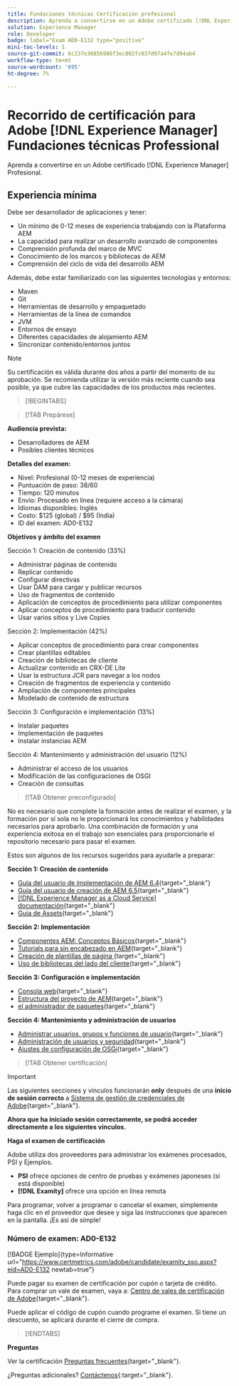 ```yaml
---
title: Fundaciones técnicas Certificación profesional
description: Aprenda a convertirse en un Adobe certificado [!DNL Experience Manager] Profesional.
solution: Experience Manager
role: Developer
badge: label="Exam AD0-E132 type="positive"
mini-toc-levels: 1
source-git-commit: 6c337e36856986f3ec802fc037d97a4fe7d94ab4
workflow-type: tm+mt
source-wordcount: '695'
ht-degree: 7%

---
```


# Recorrido de certificación para Adobe [!DNL Experience Manager] Fundaciones técnicas Professional

Aprenda a convertirse en un Adobe certificado [!DNL Experience Manager] Profesional.

## Experiencia mínima

Debe ser desarrollador de aplicaciones y tener:

* Un mínimo de 0-12 meses de experiencia trabajando con la Plataforma AEM
* La capacidad para realizar un desarrollo avanzado de componentes
* Comprensión profunda del marco de MVC
* Conocimiento de los marcos y bibliotecas de AEM
* Comprensión del ciclo de vida del desarrollo AEM

Además, debe estar familiarizado con las siguientes tecnologías y entornos:

* Maven
* Git
* Herramientas de desarrollo y empaquetado
* Herramientas de la línea de comandos
* JVM
* Entornos de ensayo
* Diferentes capacidades de alojamiento AEM
* Sincronizar contenido/entornos juntos

>[!NOTE]
>
>Su certificación es válida durante dos años a partir del momento de su aprobación. Se recomienda utilizar la versión más reciente cuando sea posible, ya que cubre las capacidades de los productos más recientes.

>[!BEGINTABS]

>[!TAB Prepárese]

**Audiencia prevista:**

* Desarrolladores de AEM
* Posibles clientes técnicos

**Detalles del examen:**

* Nivel: Profesional (0-12 meses de experiencia)
* Puntuación de paso: 38/60
* Tiempo: 120 minutos
* Envío: Procesado en línea (requiere acceso a la cámara)
* Idiomas disponibles: Inglés
* Costo: $125 (global) / $95 (India)
* ID del examen: AD0-E132

**Objetivos y ámbito del examen**

Sección 1: Creación de contenido (33%)

* Administrar páginas de contenido
* Replicar contenido
* Configurar directivas
* Usar DAM para cargar y publicar recursos
* Uso de fragmentos de contenido
* Aplicación de conceptos de procedimiento para utilizar componentes
* Aplicar conceptos de procedimiento para traducir contenido
* Usar varios sitios y Live Copies

Sección 2: Implementación (42%)

* Aplicar conceptos de procedimiento para crear componentes
* Crear plantillas editables
* Creación de bibliotecas de cliente
* Actualizar contenido en CRX-DE Lite
* Usar la estructura JCR para navegar a los nodos
* Creación de fragmentos de experiencia y contenido
* Ampliación de componentes principales
* Modelado de contenido de estructura

Sección 3: Configuración e implementación (13%)

* Instalar paquetes
* Implementación de paquetes
* Instalar instancias AEM

Sección 4: Mantenimiento y administración del usuario (12%)

* Administrar el acceso de los usuarios
* Modificación de las configuraciones de OSGI
* Creación de consultas

>[!TAB Obtener preconfigurado]

No es necesario que complete la formación antes de realizar el examen, y la formación por sí sola no le proporcionará los conocimientos y habilidades necesarios para aprobarlo. Una combinación de formación y una experiencia exitosa en el trabajo son esenciales para proporcionarle el repositorio necesario para pasar el examen.

Estos son algunos de los recursos sugeridos para ayudarle a preparar:

**Sección 1: Creación de contenido**


* [Guía del usuario de implementación de AEM 6.4](https://experienceleague.adobe.com/docs/experience-manager-64/deploying/home.html?lang=es){target="_blank"}
* [Guía del usuario de creación de AEM 6.5](https://experienceleague.adobe.com/docs/experience-manager-65/authoring/home.html?lang=en){target="_blank"}
* [[!DNL Experience Manager as a Cloud Service] documentación](https://experienceleague.adobe.com/docs/experience-manager-cloud-service/content/home.html?lang=es){target="_blank"}
* [Guía de Assets](https://experienceleague.adobe.com/docs/experience-manager-65/assets/home.html?lang=en){target="_blank"}

**Sección 2: Implementación**

* [Componentes AEM: Conceptos Básicos](https://experienceleague.adobe.com/docs/experience-manager-65/developing/components/components-basics.html?lang=en){target="_blank"}
* [Tutorials para sin encabezado en AEM](https://experienceleague.adobe.com/docs/experience-manager-learn/getting-started-with-aem-headless/overview.html?lang=es){target="_blank"}
* [Creación de plantillas de página  ](https://experienceleague.adobe.com/docs/experience-manager-65/authoring/siteandpage/templates.html?lang=en#creating-and-managing-templates){target="_blank"}
* [Uso de bibliotecas del lado del cliente](https://experienceleague.adobe.com/docs/experience-manager-65/developing/introduction/clientlibs.html?lang=en){target="_blank"}

**Sección 3: Configuración e implementación**

* [Consola web](https://experienceleague.adobe.com/docs/experience-manager-65/deploying/configuring/web-console.html?lang=en){target="_blank"}
* [Estructura del proyecto de AEM](https://experienceleague.adobe.com/docs/experience-manager-cloud-service/content/implementing/developing/aem-project-content-package-structure.html?lang=en#embedding-3rd-party-packages){target="_blank"}
* [el administrador de paquetes](https://experienceleague.adobe.com/docs/experience-manager-65/administering/contentmanagement/package-manager.html?lang=en#what-are-packages){target="_blank"}

**Sección 4: Mantenimiento y administración de usuarios**

* [Administrar usuarios, grupos y funciones de usuario](https://experienceleague.adobe.com/docs/experience-manager-brand-portal/using/admin-tools/brand-portal-adding-users.html?lang=en#add-a-user){target="_blank"}
* [Administración de usuarios y seguridad](https://experienceleague.adobe.com/docs/experience-manager-65/administering/security/security.html?lang=en){target="_blank"}
* [Ajustes de configuración de OSGi](https://experienceleague.adobe.com/docs/experience-manager-65/deploying/configuring/osgi-configuration-settings.html?lang=en){target="_blank"}

>[!TAB Obtener certificación]

>[!IMPORTANT]
>
>Las siguientes secciones y vínculos funcionarán **only**  después de una **inicio de sesión correcto** a [Sistema de gestión de credenciales de Adobe](http://www.certmetrics.com/adobe){target="_blank"}.

**Ahora que ha iniciado sesión correctamente, se podrá acceder directamente a los siguientes vínculos.**

**Haga el examen de certificación**

Adobe utiliza dos proveedores para administrar los exámenes procesados, PSI y Ejemplos.

* **PSI** ofrece opciones de centro de pruebas y exámenes japoneses (si está disponible)
* **[!DNL Examity]** ofrece una opción en línea remota

Para programar, volver a programar o cancelar el examen, simplemente haga clic en el proveedor que desee y siga las instrucciones que aparecen en la pantalla. ¡Es así de simple!

### Número de examen: AD0-E132

[!BADGE Ejemplo]{type=Informative url="https://www.certmetrics.com/adobe/candidate/examity_sso.aspx?eid=AD0-E132 newtab=true"}

Puede pagar su examen de certificación por cupón o tarjeta de crédito. Para comprar un vale de examen, vaya a: [Centro de vales de certificación de Adobe](https://market.xvoucher.com/adobe/global){target="_blank"}.

Puede aplicar el código de cupón cuando programe el examen. Si tiene un descuento, se aplicará durante el cierre de compra.

>[!ENDTABS]

**Preguntas**

Ver la certificación [Preguntas frecuentes](https://experienceleague.adobe.com/docs/certification/certification/faq.html?lang=en){target="_blank"}.

¿Preguntas adicionales? [Contáctenos](mailto:certif@adobe.com){:target=&quot;_blank&quot;}.
